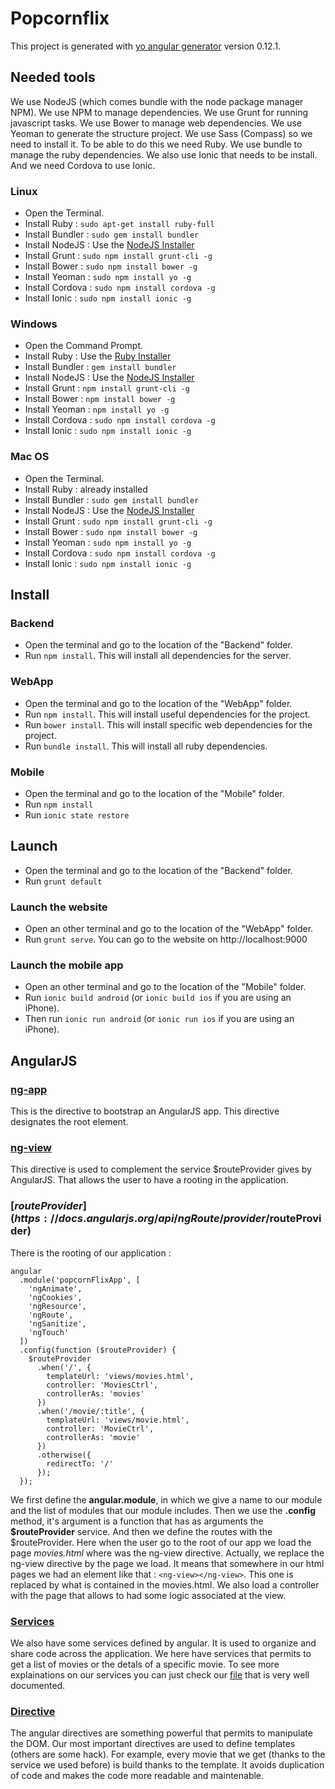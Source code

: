 # Popcornflix

This project is generated with [yo angular generator](https://github.com/yeoman/generator-angular)
version 0.12.1.

## Needed tools

We use NodeJS (which comes bundle with the node package manager NPM).
We use NPM to manage dependencies.
We use Grunt for running javascript tasks.
We use Bower to manage web dependencies.
We use Yeoman to generate the structure project. 
We use Sass (Compass) so we need to install it.
To be able to do this we need Ruby.
We use bundle to manage the ruby dependencies.
We also use Ionic that needs to be install.
And we need Cordova to use Ionic.

### Linux

- Open the Terminal.
- Install Ruby : `sudo apt-get install ruby-full`
- Install Bundler : `sudo gem install bundler`
- Install NodeJS : Use the [NodeJS Installer](https://nodejs.org/en/download/)
- Install Grunt : `sudo npm install grunt-cli -g`
- Install Bower : `sudo npm install bower -g`
- Install Yeoman : `sudo npm install yo -g`
- Install Cordova : `sudo npm install cordova -g`
- Install Ionic : `sudo npm install ionic -g`

### Windows

- Open the Command Prompt.
- Install Ruby : Use the [Ruby Installer](http://rubyinstaller.org/)
- Install Bundler : `gem install bundler`
- Install NodeJS : Use the [NodeJS Installer](https://nodejs.org/en/download/)
- Install Grunt : `npm install grunt-cli -g`
- Install Bower : `npm install bower -g`
- Install Yeoman : `npm install yo -g`
- Install Cordova : `sudo npm install cordova -g`
- Install Ionic : `sudo npm install ionic -g`

### Mac OS

- Open the Terminal.
- Install Ruby : already installed
- Install Bundler : `sudo gem install bundler`
- Install NodeJS : Use the [NodeJS Installer](https://nodejs.org/en/download/)
- Install Grunt : `sudo npm install grunt-cli -g`
- Install Bower : `sudo npm install bower -g`
- Install Yeoman : `sudo npm install yo -g`
- Install Cordova : `sudo npm install cordova -g`
- Install Ionic : `sudo npm install ionic -g`

## Install

### Backend

- Open the terminal and go to the location of the "Backend" folder.
- Run `npm install`. This will install all dependencies for the server.

### WebApp

- Open the terminal and go to the location of the "WebApp" folder.
- Run `npm install`. This will install useful dependencies for the project.
- Run `bower install`. This will install specific web dependencies for the project.
- Run `bundle install`. This will install all ruby dependencies.

### Mobile

- Open the terminal and go to the location of the "Mobile" folder.
- Run `npm install`
- Run `ionic state restore`

## Launch

- Open the terminal and go to the location of the "Backend" folder.
- Run `grunt default`

### Launch the website

- Open an other terminal and go to the location of the "WebApp" folder.
- Run `grunt serve`. You can go to the website on http://localhost:9000

### Launch the mobile app

- Open an other terminal and go to the location of the "Mobile" folder.
- Run `ionic build android` (or `ionic build ios` if you are using an iPhone).
- Then run `ionic run android` (or `ionic run ios` if you are using an iPhone).

## AngularJS

### [ng-app](https://docs.angularjs.org/api/ng/directive/ngApp)

This is the directive to bootstrap an AngularJS app. This directive designates the root element.

### [ng-view](https://docs.angularjs.org/api/ngRoute/directive/ngView)

This directive is used to complement the service $routeProvider gives by AngularJS.
That allows the user to have a rooting in the application.

### [$routeProvider](https://docs.angularjs.org/api/ngRoute/provider/$routeProvider)

There is the rooting of our application :
```
angular
  .module('popcornFlixApp', [
    'ngAnimate',
    'ngCookies',
    'ngResource',
    'ngRoute',
    'ngSanitize',
    'ngTouch'
  ])
  .config(function ($routeProvider) {
    $routeProvider
      .when('/', {
        templateUrl: 'views/movies.html',
        controller: 'MoviesCtrl',
        controllerAs: 'movies'
      })
      .when('/movie/:title', {
        templateUrl: 'views/movie.html',
        controller: 'MovieCtrl',
        controllerAs: 'movie'
      })
      .otherwise({
        redirectTo: '/'
      });
  });
```

We first define the **angular.module**, in which we give a name to our module and the list of modules that our module includes.
Then we use the **.config** method, it's argument is a function that has as arguments the **$routeProvider** service.
And then we define the routes with the $routeProvider.
Here when the user go to the root of our app we load the page _movies.html_ where was the ng-view directive. Actually, we replace the ng-view directive by the page we load. It means that somewhere in our html pages we had an element like that :
`<ng-view></ng-view>`. This one is replaced by what is contained in the movies.html.
We also load a controller with the page that allows to had some logic associated at the view.

### [Services](https://docs.angularjs.org/guide/services)

We also have some services defined by angular. It is used to organize and share code across the application.
We here have services that permits to get a list of movies or the detals of a specific movie.
To see more explainations on our services you can just check our [file](https://github.com/GuillaumeRahbari/PopcornFlix/blob/master/WebApp/app/scripts/services/movieservice.js) that is very well documented.

### [Directive](https://docs.angularjs.org/guide/directive)

The angular directives are something powerful that permits to manipulate the DOM.
Our most important directives are used to define templates (others are some hack).
For example, every movie that we get (thanks to the service we used before) is build thanks to the template. It avoids duplication of code and makes the code more readable and maintenable.
